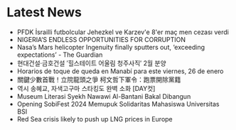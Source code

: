 # Latest News
-  PFDK İsrailli futbolcular Jehezkel ve Karzev'e 8'er maç men cezası verdi
-  NIGERIA’S ENDLESS OPPORTUNITIES FOR CORRUPTION
-  Nasa’s Mars helicopter Ingenuity finally sputters out, ‘exceeding expectations’ - The Guardian
-  현대건설·금호건설 ′힐스테이트 어울림 청주사직′ 2월 분양
-  Horarios de toque de queda en Manabí para este viernes, 26 de enero
-  關鍵少數首戰！立院龍頭之爭 柯文哲下軍令：跑票開除黨籍
-  역시 송혜교, 자색고구마 스타킹도 완벽 소화 [DAY컷]
-  Museum Literasi Syekh Nawawi Al-Bantani Bakal Dibangun
-  Opening SobiFest 2024 Memupuk Solidaritas Mahasiswa Universitas BSI
-  Red Sea crisis likely to push up LNG prices in Europe
